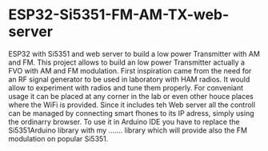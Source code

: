 # ESP32-Si5351-FM-AM-TX-web-server
ESP32 with Si5351 and web server to build a low power Transmitter with AM and FM.
This project allows to build an low power Transmitter actually a FVO with AM and FM modulation. First inspiration came from the need for an RF signal generator to be used in laboratory with HAM radios.
It would allow to experiment with radios and tune them properly. For conveniant usage it can be placed at any corner in the lab or even other houce places where the WiFi is provided.
Since it includes teh Web server all the controll can be managed by connecting smart fhones to its IP adress, simply using the ordinarry browser.
To use it in Arduino IDE you have to replace the Si5351Arduino library with my ....... library which will provide also the FM modulation on popular Si5351.

